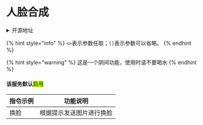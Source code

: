 # 人脸合成

<details>

<summary>开源地址</summary>

[https://github.com/pcrbot/erinilis-modules/tree/master/emergeface](https://github.com/pcrbot/erinilis-modules/tree/master/emergeface)

</details>

{% hint style="info" %}
`<>`表示参数任取；`[]`表示参数可以省略。
{% endhint %}

{% hint style="warning" %}
这是一个阴间功能，使用时请不要喝水
{% endhint %}

#### 该服务默认<mark style="color:green;">启用</mark>

| 指令示例 | 功能说明         |
| ---- | ------------ |
| 换脸   | 根据提示发送图片进行换脸 |
